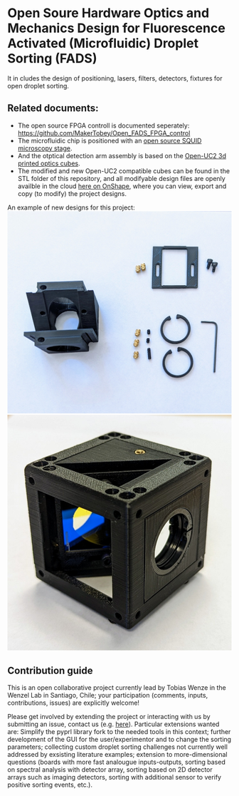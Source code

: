 # Open Soure Hardware Optics and Mechanics Design for Fluorescence Activated (Microfluidic) Droplet Sorting (FADS)

It in cludes the design of positioning, lasers, filters, detectors, fixtures for open droplet sorting. 


## Related documents:

* The open source FPGA controll is documented seperately: https://github.com/MakerTobey/Open_FADS_FPGA_control
* The microfluidic chip is positioned with an [open source SQUID microscopy stage](https://github.com/wenzel-lab/squid-motorized-stage).
* And the otptical detection arm assembly is based on the [Open-UC2 3d printed optics cubes](https://github.com/openUC2/UC2-GIT).
* The modified and new Open-UC2 compatible cubes can be found in the STL folder of this repository, and all modifyable design files are openly availble in the cloud [here on OnShape](https://tinyurl.com/WenzelLabUC2), where you can view, export and copy (to modify) the project designs.

An example of new designs for this project:
![filter cube parts](https://github.com/wenzel-lab/Open_FADS_optomechanics/blob/main/images/filter_cube_with_heat_inserts1.jpg?raw=true)
![filter cube finished](https://github.com/wenzel-lab/Open_FADS_optomechanics/blob/main/images/filter_cube_finished_(green_blue).jpg?raw=true)


## Contribution guide

This is an open collaborative project currently lead by Tobias Wenze in the Wenzel Lab in Santiago, Chile; your participation (comments, inputs, contributions, issues) are explicitly welcome!

Please get involved by extending the project or interacting with us by submitting an issue, contact us (e.g. [here](https://ingenieriabiologicaymedica.uc.cl/en/people/faculty/821-tobias-wenzel)). Particular extensions wanted are: Simplify the pyprl library fork to the needed tools in this context; further development of the GUI for the user/experimentor and to change the sorting parameters; collecting custom droplet sorting challenges not currently well addressed by exsisting literature examples; extension to more-dimensional questions (boards with more fast analougue inputs-outputs, sorting based on spectral analysis with detector array, sorting based on 2D detector arrays such as imaging detectors, sorting with additional sensor to verify positive sorting events, etc.).
